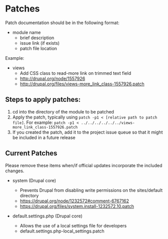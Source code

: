 # Patches

Patch documentation should be in the following format:

* module name
  * brief description
  * issue link (if exists)
  * patch file location

Example:

* views
  * Add CSS class to read-more link on trimmed text field
  * http://drupal.org/node/1557926
  * http://drupal.org/files/views-more_link_class-1557926.patch

## Steps to apply patches:

  1. cd into the directory of the module to be patched
  2. Apply the patch, typically using `patch -p1 < [relative path to patch file]`. For example:
     `patch -p1 < ../../../../../../views-more_link_class-1557926.patch`
  3. If you created the patch, add it to the project issue queue so that it might be included in a future release

## Current Patches

Please remove these items when/if official updates incorporate the included changes.

* system (Drupal core)
  * Prevents Drupal from disabling write permissions on the sites/default directory
  * https://drupal.org/node/1232572#comment-6767162
  * https://drupal.org/files/system.install-1232572.10.patch

* default.settings.php (Drupal core)
  * Allows the use of a local settings file for developers
  * default.settings.php-local_settings.patch
